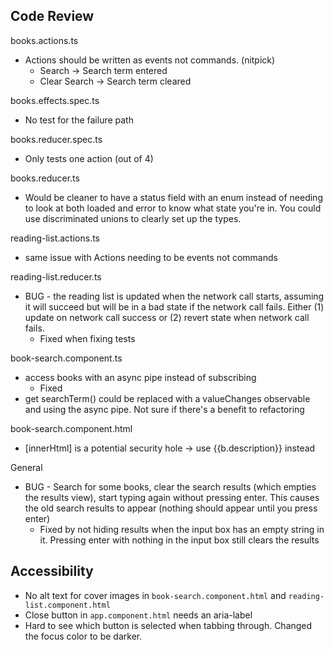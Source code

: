 ## Code Review

books.actions.ts

- Actions should be written as events not commands. (nitpick)
  - Search -> Search term entered
  - Clear Search -> Search term cleared

books.effects.spec.ts

- No test for the failure path

books.reducer.spec.ts

- Only tests one action (out of 4)

books.reducer.ts

- Would be cleaner to have a status field with an enum instead of needing to look at both loaded and error to know what state you're in. You could use discriminated unions to clearly set up the types.

reading-list.actions.ts

- same issue with Actions needing to be events not commands

reading-list.reducer.ts

- BUG - the reading list is updated when the network call starts, assuming it will succeed but will be in a bad state if the network call fails. Either (1) update on network call success or (2) revert state when network call fails.
  - Fixed when fixing tests

book-search.component.ts

- access books with an async pipe instead of subscribing
  - Fixed
- get searchTerm() could be replaced with a valueChanges observable and using the async pipe. Not sure if there's a benefit to refactoring

book-search.component.html

- [innerHtml] is a potential security hole -> use {{b.description}} instead

General

- BUG - Search for some books, clear the search results (which empties the results view), start typing again without pressing enter. This causes the old search results to appear (nothing should appear until you press enter)
  - Fixed by not hiding results when the input box has an empty string in it. Pressing enter with nothing in the input box still clears the results

## Accessibility

- No alt text for cover images in `book-search.component.html` and `reading-list.component.html`
- Close button in `app.component.html` needs an aria-label
- Hard to see which button is selected when tabbing through. Changed the focus color to be darker.
